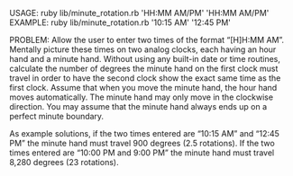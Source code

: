 USAGE: ruby lib/minute_rotation.rb 'HH:MM AM/PM' 'HH:MM AM/PM'
EXAMPLE: ruby lib/minute_rotation.rb '10:15 AM' '12:45 PM'

PROBLEM:
Allow the user to enter two times of the format “[H]H:MM AM”. Mentally picture these times on two analog clocks, each having an hour hand and a minute hand. Without using any built-in date or time routines, calculate the number of degrees the minute hand on the first clock must travel in order to have the second clock show the exact same time as the first clock. Assume that when you move the minute hand, the hour hand moves automatically. The minute hand may only move in the clockwise direction. You may assume that the minute hand always ends up on a perfect minute boundary.

As example solutions, if the two times entered are “10:15 AM” and “12:45 PM” the minute hand must travel 900 degrees (2.5 rotations). If the two times entered are “10:00 PM and 9:00 PM” the minute hand must travel 8,280 degrees (23 rotations).